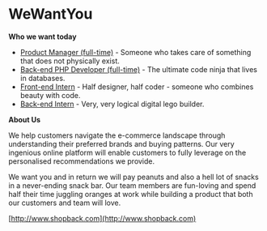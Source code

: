 WeWantYou
=========

**Who we want today**
* [Product Manager (full-time)](https://github.com/shopback/WeWantYou/blob/master/KingofProduct.md "We are hiring a Product Manager!") - Someone who takes care of something that does not physically exist.
* [Back-end PHP Developer (full-time)](https://github.com/shopback/WeWantYou/blob/master/BackendPHPDeveloper.md "We are hiring a Back-end Developer!") - The ultimate code ninja that lives in databases.
* [Front-end Intern](https://github.com/shopback/WeWantYou/blob/master/FrontendIntern.md "We are hiring a Front-end Intern!") - Half designer, half coder - someone who combines beauty with code.
* [Back-end Intern](https://github.com/shopback/WeWantYou/blob/master/BackendIntern.md "We are hiring a Back-end Intern!") - Very, very logical digital lego builder.

**About Us**

We help customers navigate the e-commerce landscape through understanding their preferred brands and buying patterns. Our very ingenious online platform will enable customers to fully leverage on the personalised recommendations we provide.

We want you and in return we will pay peanuts and also a hell lot of snacks in a never-ending snack bar. Our team members are fun-loving and spend half their time juggling oranges at work while building a product that both our customers and team will love.

[http://www.shopback.com](http://www.shopback.com)
